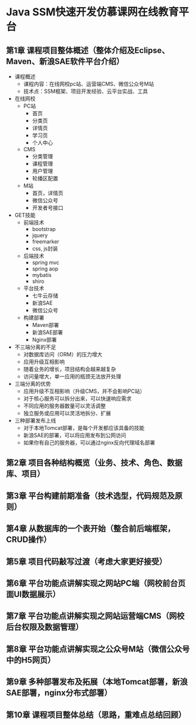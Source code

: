# Java SSM快速开发仿慕课网在线教育平台
## 第1章 课程项目整体概述（整体介绍及Eclipse、Maven、新浪SAE软件平台介绍）
- 课程概述
    - 课程内容：在线网校pc站、运营端CMS、微信公众号M站
    - 技术点：SSM框架、项目开发经验、云平台实战、工具
- 在线网校
    - PC站
        - 首页
        - 分类页
        - 详情页
        - 学习页
        - 个人中心
    - CMS
        - 分类管理
        - 课程管理
        - 用户管理
        - 轮播区配置
    - M站
        - 首页，详情页
        - 微信公众号
        - 开发者号接口
- GET技能
    - 前端技术
        - bootstrap
        - jquery
        - freemarker
        - css, js封装
    - 后端技术
        - spring mvc
        - spring aop
        - mybatis
        - shiro
    - 平台技术
        - 七牛云存储
        - 新浪SAE
        - 微信公众号
    - 构建部署
        - Maven部署
        - 新浪SAE部署
        - Nginx部署
- 不三端分离的不足
    - 对数据库访问（ORM）的压力增大
    - 应用升级互相影响
    - 随着业务的增长，项目结构会越来越复杂
    - 访问量增大，单一应用的瓶颈无法放开处理
- 三端分离的优势
    - 应用升级不互相影响（升级CMS，并不会影响PC站）
    - 对于核心服务可以拆分出来，可以快速响应需求
    - 不同应用的服务器数量可以灵活调整
    - 独立服务或应用可以灵活地拆分、扩展
- 三种部署发布上线
    - 对于本地Tomcat部署，是每个开发都应该具备的技能
    - 新浪SAE的部署，可以将应用发布到公网访问
    - 如果你有自己的服务器，可以通过nginx反向代理域名部署
## 第2章 项目各种结构概览（业务、技术、角色、数据库、项目）
## 第3章 平台构建前期准备（技术选型，代码规范及原则）
## 第4章 从数据库的一个表开始（整合前后端框架，CRUD操作）
## 第5章 项目代码敲写过渡（考虑大家更好接受）
## 第6章 平台功能点讲解实现之网站PC端（网校前台页面UI数据展示）
## 第7章 平台功能点讲解实现之网站运营端CMS（网校后台权限及数据管理）
## 第8章 平台功能点讲解实现之公众号M站（微信公众号中的H5网页）
## 第9章 多种部署发布及拓展（本地Tomcat部署，新浪SAE部署，nginx分布式部署）
## 第10章 课程项目整体总结（思路，重难点总结回顾）